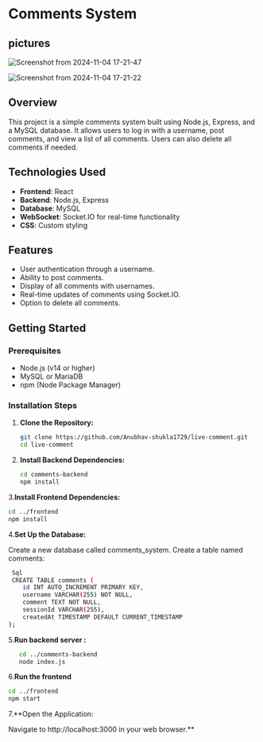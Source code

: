 # Comments System

## pictures

![Screenshot from 2024-11-04 17-21-47](https://github.com/user-attachments/assets/11918745-fe77-4066-9fd8-c8ff9f740ee8)


![Screenshot from 2024-11-04 17-21-22](https://github.com/user-attachments/assets/3e19be11-b1e3-4bbd-8630-0fa7db6d7215)




## Overview

This project is a simple comments system built using Node.js, Express, and a MySQL database. It allows users to log in with a username, post comments, and view a list of all comments. Users can also delete all comments if needed.

## Technologies Used

- **Frontend**: React
- **Backend**: Node.js, Express
- **Database**: MySQL
- **WebSocket**: Socket.IO for real-time functionality
- **CSS**: Custom styling

## Features

- User authentication through a username.
- Ability to post comments.
- Display of all comments with usernames.
- Real-time updates of comments using Socket.IO.
- Option to delete all comments.

## Getting Started

### Prerequisites

- Node.js (v14 or higher)
- MySQL or MariaDB
- npm (Node Package Manager)

### Installation Steps

1. **Clone the Repository:**
   ```bash
   git clone https://github.com/Anubhav-shukla1729/live-comment.git
   cd live-comment
   ```
2. **Install Backend Dependencies:**
   ```bash
   cd comments-backend
   npm install
   ```
3.**Install Frontend Dependencies:**
   ```bash
   cd ../frontend
   npm install
```
4.**Set Up the Database:**

Create a new database called comments_system.
Create a table named comments:
```bash
 Sql
 CREATE TABLE comments (
    id INT AUTO_INCREMENT PRIMARY KEY,
    username VARCHAR(255) NOT NULL,
    comment TEXT NOT NULL,
    sessionId VARCHAR(255),
    createdAt TIMESTAMP DEFAULT CURRENT_TIMESTAMP
);
```

5.**Run backend server :**
```bash
   cd ../comments-backend
   node index.js
```
6.**Run the frontend**
   ```bash
   cd ../frontend
   npm start
   ```
7.**Open the Application:

Navigate to http://localhost:3000 in your web browser.**


